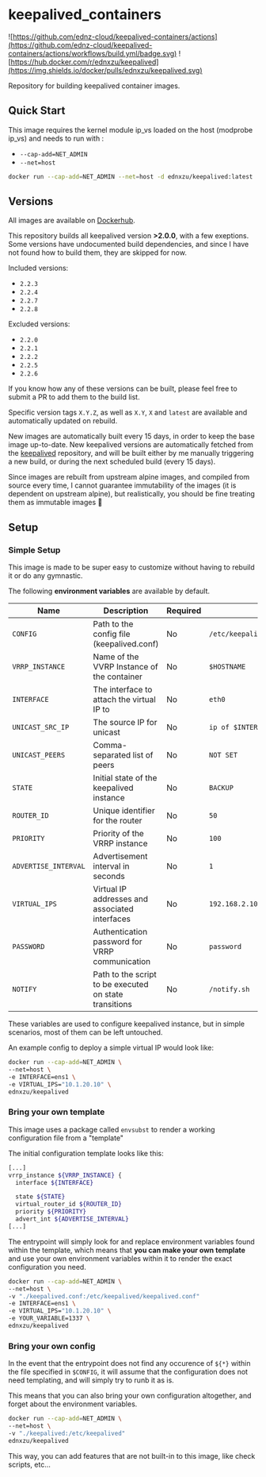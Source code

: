 # keepalived_containers

![https://github.com/ednz-cloud/keepalived-containers/actions](https://github.com/ednz-cloud/keepalived-containers/actions/workflows/build.yml/badge.svg)
![https://hub.docker.com/r/ednxzu/keepalived](https://img.shields.io/docker/pulls/ednxzu/keepalived.svg)

Repository for building keepalived container images.

## Quick Start

This image requires the kernel module ip_vs loaded on the host (modprobe ip_vs) and needs to run with :
 - `--cap-add=NET_ADMIN`
 - `--net=host`

```bash
docker run --cap-add=NET_ADMIN --net=host -d ednxzu/keepalived:latest
```

## Versions

All images are available on [Dockerhub](https://hub.docker.com/r/ednxzu/keepalived).

This repository builds all keepalived version **>2.0.0**, with a few exeptions.
Some versions have undocumented build dependencies, and since I have not found how to build them, they are skipped for now.

Included versions:
 - `2.2.3`
 - `2.2.4`
 - `2.2.7`
 - `2.2.8`

Excluded versions:
 - `2.2.0`
 - `2.2.1`
 - `2.2.2`
 - `2.2.5`
 - `2.2.6`

If you know how any of these versions can be built, please feel free to submit a PR to add them to the build list.

Specific version tags `X.Y.Z`, as well as `X.Y`, `X` and `latest` are available and automatically updated on rebuild.

New images are automatically built every 15 days, in order to keep the base image up-to-date. New keepalived versions are automatically fetched from the [keepalived](https://github.com/acassen/keepalived) repository, and will be built either by me manually triggering a new build, or during the next scheduled build (every 15 days).

Since images are rebuilt from upstream alpine images, and compiled from source every time, I cannot guarantee immutability of the images (it is dependent on upstream alpine), but realistically, you should be fine treating them as immutable images :slightly_smiling_face:

## Setup

### Simple Setup

This image is made to be super easy to customize without having to rebuild it or do any gymnastic.

The following **environment variables** are available by default.


| Name                 | Description                                            | Required  | Default                           |
| -------------------- | ------------------------------------------------------ | --------- | --------------------------------- |
| `CONFIG`             | Path to the config file (keepalived.conf)              | No        | `/etc/keepalived/keepalived.conf` |
| `VRRP_INSTANCE`      | Name of the VVRP Instance of the container             | No        | `$HOSTNAME`                       |
| `INTERFACE`          | The interface to attach the virtual IP to              | No        | `eth0`                            |
| `UNICAST_SRC_IP`     | The source IP for unicast                              | No        | `ip of $INTERFACE`                |
| `UNICAST_PEERS`      | Comma-separated list of peers                          | No        | `NOT SET`                         |
| `STATE`              | Initial state of the keepalived instance               | No        | `BACKUP`                          |
| `ROUTER_ID`          | Unique identifier for the router                       | No        | `50`                              |
| `PRIORITY`           | Priority of the VRRP instance                          | No        | `100`                             |
| `ADVERTISE_INTERVAL` | Advertisement interval in seconds                      | No        | `1`                               |
| `VIRTUAL_IPS`        | Virtual IP addresses and associated interfaces         | No        | `192.168.2.100/32 dev $INTERFACE` |
| `PASSWORD`           | Authentication password for VRRP communication         | No        | `password`                        |
| `NOTIFY`             | Path to the script to be executed on state transitions | No        | `/notify.sh`                      |

These variables are used to configure keepalived instance, but in simple scenarios, most of them can be left untouched.

An example config to deploy a simple virtual IP would look like:

```bash
docker run --cap-add=NET_ADMIN \
--net=host \
-e INTERFACE=ens1 \
-e VIRTUAL_IPS="10.1.20.10" \
ednxzu/keepalived
```

### Bring your own template

This image uses a package called `envsubst` to render a working configuration file from a "template"

The initial configuration template looks like this:

```bash
[...]
vrrp_instance ${VRRP_INSTANCE} {
  interface ${INTERFACE}

  state ${STATE}
  virtual_router_id ${ROUTER_ID}
  priority ${PRIORITY}
  advert_int ${ADVERTISE_INTERVAL}
[...]
```

The entrypoint will simply look for and replace environment variables found within the template, which means that **you can make your own template** and use your own environment variables within it to render the exact configuration you need.

```bash
docker run --cap-add=NET_ADMIN \
--net=host \
-v "./keepalived.conf:/etc/keepalived/keepalived.conf"
-e INTERFACE=ens1 \
-e VIRTUAL_IPS="10.1.20.10" \
-e YOUR_VARIABLE=1337 \
ednxzu/keepalived
```

### Bring your own config

In the event that the entrypoint does not find any occurence of `${*}` within the file specified in `$CONFIG`, it will assume that the configuration does not need templating, and will simply try to runb it as is.

This means that you can also bring your own configuration altogether, and forget about the environment variables.

```bash
docker run --cap-add=NET_ADMIN \
--net=host \
-v "./keepalived:/etc/keepalived"
ednxzu/keepalived
```

This way, you can add features that are not built-in to this image, like check scripts, etc...
